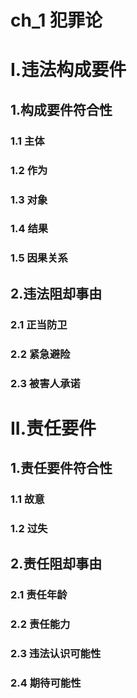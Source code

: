 # ch_1 犯罪论
# I.违法构成要件
## 1.构成要件符合性
### 1.1 主体


### 1.2 作为


### 1.3 对象



### 1.4 结果


### 1.5 因果关系




## 2.违法阻却事由
### 2.1 正当防卫


### 2.2 紧急避险


### 2.3 被害人承诺










# II.责任要件 
## 1.责任要件符合性
### 1.1 故意


### 1.2 过失






## 2.责任阻却事由
### 2.1 责任年龄


### 2.2 责任能力


### 2.3 违法认识可能性


### 2.4 期待可能性



















